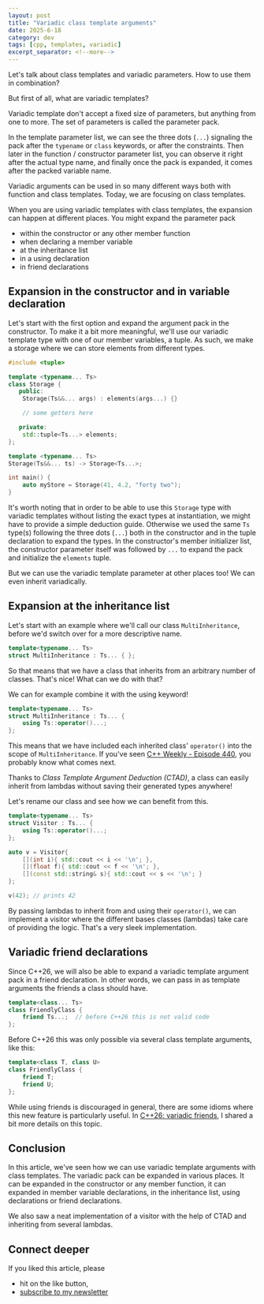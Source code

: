 ```yaml
---
layout: post
title: "Variadic class template arguments"
date: 2025-6-18
category: dev
tags: [cpp, templates, variadic]
excerpt_separator: <!--more-->
---
```

Let's talk about class templates and variadic parameters. How to use them in combination?

But first of all, what are variadic templates?

Variadic template don't accept a fixed size of parameters, but anything from one to more. The set of parameters is called the parameter pack.

In the template parameter list, we can see the three dots (`...`) signaling the pack after the `typename` or `class` keywords, or after the constraints. Then later in the function / constructor parameter list, you can observe it right after the actual type name, and finally once the pack is expanded, it comes after the packed variable name.

Variadic arguments can be used in so many different ways both with function and class templates. Today, we are focusing on class templates.

When you are using variadic templates with class templates, the expansion can happen at different places. You might expand the parameter pack
- within the constructor or any other member function
- when declaring a member variable
- at the inheritance list
- in a using declaration
- in friend declarations

## Expansion in the constructor and in variable declaration

Let's start with the first option and expand the argument pack in the constructor. To make it a bit more meaningful, we'll use our variadic template type with one of our member variables, a tuple. As such, we make a storage where we can store elements from different types.

```cpp
#include <tuple>

template <typename... Ts>
class Storage {
   public:
    Storage(Ts&&... args) : elements(args...) {}

    // some getters here

   private:
    std::tuple<Ts...> elements;
};

template <typename... Ts>
Storage(Ts&&... ts) -> Storage<Ts...>;

int main() {
    auto myStore = Storage(41, 4.2, "forty two");
}
```

It's worth noting that in order to be able to use this `Storage` type with variadic templates without listing the exact types at instantiation, we might have to provide a simple deduction guide. Otherwise we used the same `Ts` type(s) following the three dots (`...`) both in the constructor and in the tuple declaration to expand the types. In the constructor's member initializer list, the constructor parameter itself was followed by `...` to expand the pack and initialize the `elements` tuple.

But we can use the variadic template parameter at other places too! We can even inherit variadically.

## Expansion at the inheritance list

Let's start with an example where we'll call our class `MultiInheritance`, before we'd switch over for a more descriptive name.

```cpp
template<typename... Ts>
struct MultiInheritance : Ts... { };
```

So that means that we have a class that inherits from an arbitrary number of classes. That's nice! What can we do with that?

We can for example combine it with the using keyword!

```cpp
template<typename... Ts>
struct MultiInheritance : Ts... {
	using Ts::operator()...;
};
```

This means that we have included each inherited class' `operator()` into the scope of `MultiInheritance`. If you've seen [C++ Weekly - Episode 440](https://www.youtube.com/watch?v=et1fjd8X1ho), you probably know what comes next.

Thanks to *Class Template Argument Deduction (CTAD)*, a class can easily inherit from lambdas without saving their generated types anywhere!

Let's rename our class and see how we can benefit from this.

```cpp
template<typename... Ts>
struct Visitor : Ts... {
	using Ts::operator()...;
};

auto v = Visitor{
    [](int i){ std::cout << i << '\n'; },
    [](float f){ std::cout << f << '\n'; },
    [](const std::string& s){ std::cout << s << '\n'; }
};

v(42); // prints 42
```

By passing lambdas to inherit from and using their `operator()`, we can implement a visitor where the different bases classes (lambdas) take care of providing the logic. That's a very sleek implementation. 

## Variadic friend declarations

Since C++26, we will also be able to expand a variadic template argument pack in a friend declaration. In other words, we can pass in as template arguments the friends a class should have.

```cpp
template<class... Ts>
class FriendlyClass {
    friend Ts...;  // before C++26 this is not valid code
};
```

Before C++26 this was only possible via several class template arguments, like this:

```cpp
template<class T, class U>
class FriendlyClass {
    friend T;
    friend U;
};
```

While using friends is discouraged in general, there are some idioms where this new feature is particularly useful. In [C++26: variadic friends](https://www.sandordargo.com/blog/2025/04/02/cpp26-variadic-friends), I shared a bit more details on this topic.


## Conclusion

In this article, we've seen how we can use variadic template arguments with class templates. The variadic pack can be expanded in various places. It can be expanded in the constructor or any member function, it can expanded in member variable declarations, in the inheritance list, using declarations or friend declarations.

We also saw a neat implementation of a visitor with the help of CTAD and inheriting from several lambdas.

## Connect deeper

If you liked this article, please 
- hit on the like button,  
- [subscribe to my newsletter](http://eepurl.com/gvcv1j)